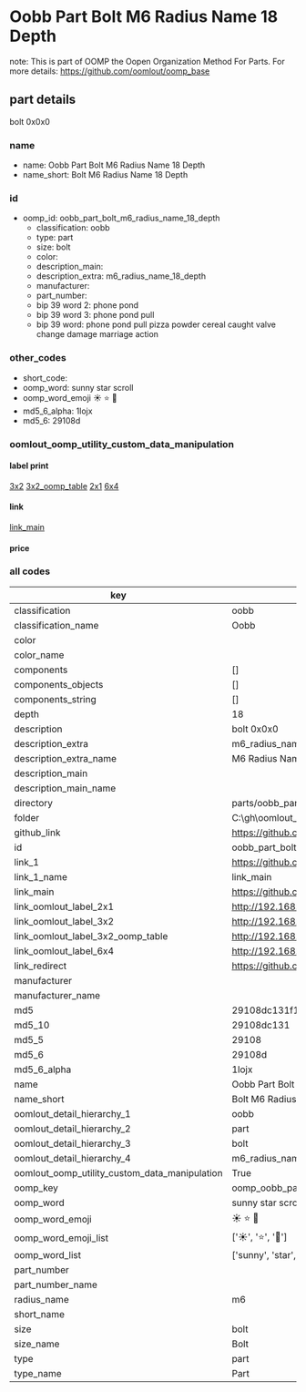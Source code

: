 # Oobb Part Bolt M6 Radius Name 18 Depth  

note: This is part of OOMP the Oopen Organization Method For Parts. For more details: https://github.com/oomlout/oomp_base

##  part details
  



bolt 0x0x0



### name
* name: Oobb Part Bolt M6 Radius Name 18 Depth
* name_short: Bolt M6 Radius Name 18 Depth
### id
* oomp_id: oobb_part_bolt_m6_radius_name_18_depth
  * classification: oobb
  * type: part
  * size: bolt
  * color: 
  * description_main: 
  * description_extra: m6_radius_name_18_depth
  * manufacturer: 
  * part_number: 
  * bip 39 word 2: phone pond
  * bip 39 word 3: phone pond pull
  * bip 39 word: phone pond pull pizza powder cereal caught valve change damage marriage action

### other_codes
* short_code: 
* oomp_word: sunny star scroll
* oomp_word_emoji :sunny: :star: :scroll:
* md5_6_alpha: 1lojx
* md5_6: 29108d






### oomlout_oomp_utility_custom_data_manipulation
#### label print
[3x2](http://192.168.1.245:1112/?label=oomp%201lojx)
[3x2_oomp_table](http://192.168.1.108:1112/?label=oomp%201lojx)
[2x1](http://192.168.1.242:1112/?label=oomp%201lojx)
[6x4](http://192.168.1.55:1112/?label=oomp%201lojx)    

#### link

[link_main](https://github.com/oomlout/oomlout_oobb_version_4_generated_parts/tree/main/navigation_oomp/oobb/part/bolt//m6_radius_name_18_depth/part)                              

#### price







### all codes 
| key | value |  
| --- | --- |  
| classification | oobb |  
| classification_name | Oobb |  
| color |  |  
| color_name |  |  
| components | [] |  
| components_objects | [] |  
| components_string | [] |  
| depth | 18 |  
| description | bolt 0x0x0 |  
| description_extra | m6_radius_name_18_depth |  
| description_extra_name | M6 Radius Name 18 Depth |  
| description_main |  |  
| description_main_name |  |  
| directory | parts/oobb_part_bolt_m6_radius_name_18_depth |  
| folder | C:\gh\oomlout_oobb_version_4_generated_parts\parts\oobb_part_bolt_m6_radius_name_18_depth |  
| github_link | https://github.com/oomlout/oomlout_oomp_part_src/tree/main/parts/oobb_part_bolt_m6_radius_name_18_depth |  
| id | oobb_part_bolt_m6_radius_name_18_depth |  
| link_1 | https://github.com/oomlout/oomlout_oobb_version_4_generated_parts/tree/main/navigation_oomp/oobb/part/bolt//m6_radius_name_18_depth/part |  
| link_1_name | link_main |  
| link_main | https://github.com/oomlout/oomlout_oobb_version_4_generated_parts/tree/main/navigation_oomp/oobb/part/bolt//m6_radius_name_18_depth/part |  
| link_oomlout_label_2x1 | http://192.168.1.242:1112/?label=oomp%201lojx |  
| link_oomlout_label_3x2 | http://192.168.1.245:1112/?label=oomp%201lojx |  
| link_oomlout_label_3x2_oomp_table | http://192.168.1.108:1112/?label=oomp%201lojx |  
| link_oomlout_label_6x4 | http://192.168.1.55:1112/?label=oomp%201lojx |  
| link_redirect | https://github.com/oomlout/oomlout_oobb_version_4_generated_parts/tree/main/parts/hardware_bolt_m6_18 |  
| manufacturer |  |  
| manufacturer_name |  |  
| md5 | 29108dc131f1048c96549a5b5aa9f51c |  
| md5_10 | 29108dc131 |  
| md5_5 | 29108 |  
| md5_6 | 29108d |  
| md5_6_alpha | 1lojx |  
| name | Oobb Part Bolt M6 Radius Name 18 Depth |  
| name_short | Bolt M6 Radius Name 18 Depth |  
| oomlout_detail_hierarchy_1 | oobb |  
| oomlout_detail_hierarchy_2 | part |  
| oomlout_detail_hierarchy_3 | bolt |  
| oomlout_detail_hierarchy_4 | m6_radius_name_18_depth |  
| oomlout_oomp_utility_custom_data_manipulation | True |  
| oomp_key | oomp_oobb_part_bolt_m6_radius_name_18_depth |  
| oomp_word | sunny star scroll |  
| oomp_word_emoji | :sunny: :star: :scroll: |  
| oomp_word_emoji_list | [':sunny:', ':star:', ':scroll:'] |  
| oomp_word_list | ['sunny', 'star', 'scroll'] |  
| part_number |  |  
| part_number_name |  |  
| radius_name | m6 |  
| short_name |  |  
| size | bolt |  
| size_name | Bolt |  
| type | part |  
| type_name | Part |  
